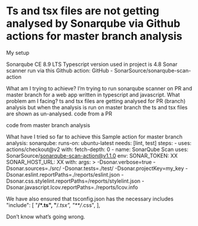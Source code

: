 
# Ts and tsx files are not getting analysed by Sonarqube via Github actions for master branch analysis

My setup

Sonarqube CE 8.9 LTS
Typescript version used in project is 4.8
Sonar scanner run via this Github action: GitHub - SonarSource/sonarqube-scan-action

What am I trying to achieve?
I’m trying to run sonarqube scanner on PR and master branch for a web app written in typescript and javascript.
What problem am I facing?
ts and tsx files are getting analysed for PR (branch) analysis but when the analysis is run on master branch the ts and tsx files are shown as un-analysed.
code from a PR

code from master branch analysis

What have I tried so far to achieve this
Sample action for master branch analysis:
sonarqube:
    runs-on: ubuntu-latest
    needs: [lint, test]
    steps:
      - uses: actions/checkout@v2
        with:
          fetch-depth: 0
      - name: SonarQube Scan
        uses: SonarSource/sonarqube-scan-action@v1.1.0
        env:
          SONAR_TOKEN: XX
          SONAR_HOST_URL: XX
        with:
          args: >
            -Dsonar.verbose=true
            -Dsonar.sources=./src/
            -Dsonar.tests=./test/
            -Dsonar.projectKey=my_key
            -Dsonar.eslint.reportPaths=./reports/eslint.json
            -Dsonar.css.stylelint.reportPaths=/reports/stylelint.json
            -Dsonar.javascript.lcov.reportPaths=./reports/lcov.info

We have also ensured that tsconfig.json has the necessary includes
 "include": [
    "**/*.ts",
    "**/*.tsx",
    "**/*.css",
  ],

Don’t know what’s going wrong.

        